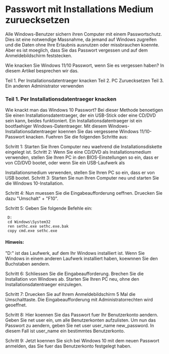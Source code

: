 # Passwort mit Installations Medium zuruecksetzen

Alle Windows-Benutzer sichern ihren Computer mit einem Passwortschutz. Dies ist eine notwendige Massnahme, da jemand auf Windows zugreifen und die Daten ohne Ihre Erlaubnis ausnutzen oder missbrauchen koennte. Aber es ist moeglich, dass Sie das Passwort vergessen und auf dem Anmeldebildschirm feststecken.

Wie knacken Sie Windows 11/10 Passwort, wenn Sie es vergessen haben? In diesem Artikel besprechen wir das.

Teil 1. Per Installationsdatentraeger knacken
Teil 2. PC Zuruecksetzen
Teil 3. Ein anderen Administrator verwenden

### Teil 1. Per Installationsdatentraeger knacken

Wie knackt man das Windows 10 Passwort? Bei dieser Methode benoetigen Sie einen Installationsdatentraeger, der ein USB-Stick oder eine CD/DVD sein kann, beides funktioniert. Ein Installationsdatentraeger ist ein bootfaehiger Windows-Datentraeger. Mit diesem Windows-Installationsdatentraeger koennen Sie das vergessene Windows 11/10-Passwort knacken. Fuehren Sie die folgenden Schritte aus:

Schritt 1: Starten Sie Ihren Computer neu waehrend die Installationsdiskette eingelegt ist.
Schritt 2: Wenn Sie eine CD/DVD als Installationsmedium verwenden, stellen Sie Ihren PC in den BIOS-Einstellungen so ein, dass er von CD/DVD bootet, oder wenn Sie ein USB-Laufwerk als

Installationsmedium verwenden, stellen Sie Ihren PC so ein, dass er von USB bootet.
Schritt 3: Starten Sie nun Ihren Computer neu und starten Sie die Windows 10-Installation.

Schritt 4: Nun muessen Sie die Eingabeaufforderung oeffnen. Druecken Sie dazu "Umschalt" + "F10".

Schritt 5: Geben Sie folgende Befehle ein:

     D: 
     cd Windows\System32 
     ren sethc.exe sethc.exe.bak 
     copy cmd.exe sethc.exe	
     



#### Hinweis: 
"D:" ist das Laufwerk, auf dem Ihr Windows installiert ist. Wenn Sie Windows in einem anderen Laufwerk installiert haben, koewnnen Sie den Buchstaben aendern.

Schritt 6: Schliessen Sie die Eingabeaufforderung. Brechen Sie die Installation von Windows ab. Starten Sie Ihren PC neu, ohne den Installationsdatentraeger einzulegen.


Schritt 7: Druecken Sie auf Ihrem Anmeldebildschirm 5 Mal die Umschalttaste. Die Eingabeaufforderung mit Administratorrechten wird geoeffnet.


Schritt 8: Hier koennen Sie das Passwort fuer Ihr Benutzerkonto aendern. Geben Sie net user ein, um alle Benutzerkonten aufzulisten. Um nun das Passwort zu aendern, geben Sie  net user user_name new_password. In diesem Fall ist user_name ein bestimmtes Benutzerkonto.

Schritt 9: Jetzt koennen Sie sich bei Windows 10 mit dem neuen Passwort anmelden, das Sie fuer das Benutzerkonto festgelegt haben.